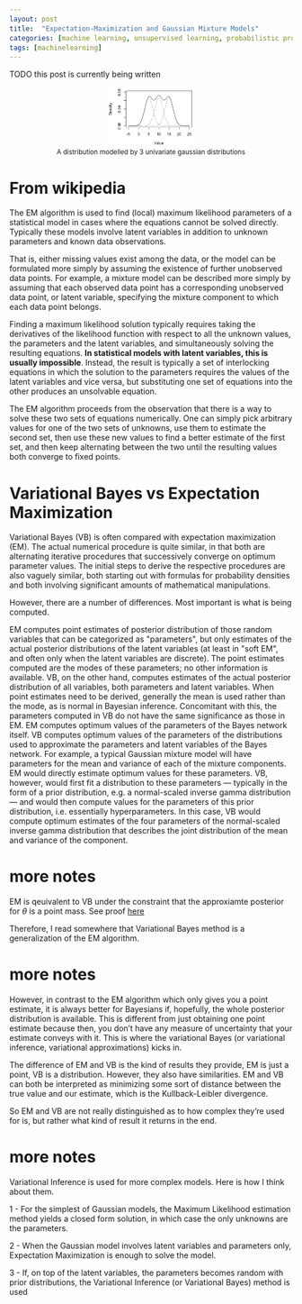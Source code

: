 ```yaml
---
layout: post
title:  "Expectation-Maximization and Gaussian Mixture Models"
categories: [machine learning, unsupervised learning, probabilistic programming]
tags: [machinelearning]
---
```


TODO this post is currently being written

<p align="center"><img width="30%" height="30%" src="/assets/Expectation-Maximization-GMM/univariate-gaussian-mixture.png"><br/><small>A distribution modelled by 3 univariate gaussian distributions</small></p>


# From wikipedia

The EM algorithm is used to find (local) maximum likelihood parameters of a statistical model in cases where the equations cannot be solved directly. Typically these models involve latent variables in addition to unknown parameters and known data observations.

That is, either missing values exist among the data, or the model can be formulated more simply by assuming the existence of further unobserved data points. For example, a mixture model can be described more simply by assuming that each observed data point has a corresponding unobserved data point, or latent variable, specifying the mixture component to which each data point belongs.

Finding a maximum likelihood solution typically requires taking the derivatives of the likelihood function with respect to all the unknown values, the parameters and the latent variables, and simultaneously solving the resulting equations. **In statistical models with latent variables, this is usually impossible**. Instead, the result is typically a set of interlocking equations in which the solution to the parameters requires the values of the latent variables and vice versa, but substituting one set of equations into the other produces an unsolvable equation.


The EM algorithm proceeds from the observation that there is a way to solve these two sets of equations numerically. One can simply pick arbitrary values for one of the two sets of unknowns, use them to estimate the second set, then use these new values to find a better estimate of the first set, and then keep alternating between the two until the resulting values both converge to fixed points.



# Variational Bayes vs Expectation Maximization

Variational Bayes (VB) is often compared with expectation maximization (EM). The actual numerical procedure is quite similar, in that both are alternating iterative procedures that successively converge on optimum parameter values. The initial steps to derive the respective procedures are also vaguely similar, both starting out with formulas for probability densities and both involving significant amounts of mathematical manipulations.

However, there are a number of differences. Most important is what is being computed.

EM computes point estimates of posterior distribution of those random variables that can be categorized as "parameters", but only estimates of the actual posterior distributions of the latent variables (at least in "soft EM", and often only when the latent variables are discrete). The point estimates computed are the modes of these parameters; no other information is available.
VB, on the other hand, computes estimates of the actual posterior distribution of all variables, both parameters and latent variables. When point estimates need to be derived, generally the mean is used rather than the mode, as is normal in Bayesian inference. Concomitant with this, the parameters computed in VB do not have the same significance as those in EM. EM computes optimum values of the parameters of the Bayes network itself. VB computes optimum values of the parameters of the distributions used to approximate the parameters and latent variables of the Bayes network. For example, a typical Gaussian mixture model will have parameters for the mean and variance of each of the mixture components. EM would directly estimate optimum values for these parameters. VB, however, would first fit a distribution to these parameters — typically in the form of a prior distribution, e.g. a normal-scaled inverse gamma distribution — and would then compute values for the parameters of this prior distribution, i.e. essentially hyperparameters. In this case, VB would compute optimum estimates of the four parameters of the normal-scaled inverse gamma distribution that describes the joint distribution of the mean and variance of the component.

# more notes

EM is qeuivalent to VB under the constraint that the approxiamte posterior for $\theta$ is a point mass. See proof [here](https://stats.stackexchange.com/questions/105661/relation-between-variational-bayes-and-em)

Therefore, I read somewhere that Variational Bayes method is a generalization of the EM algorithm. 

# more notes

However, in contrast to the EM algorithm which only gives you a point estimate, it is always better for Bayesians if, hopefully, the whole posterior distribution is available. This is different from just obtaining one point estimate because then, you don’t have any measure of uncertainty that your estimate conveys with it. This is where the variational Bayes (or variational inference, variational approximations) kicks in.

The difference of EM and VB is the kind of results they provide, EM is just a point, VB is a distribution. However, they also have similarities. EM and VB can both be interpreted as minimizing some sort of distance between the true value and our estimate, which is the Kullback-Leibler divergence.

So EM and VB are not really distinguished as to how complex they’re used for is, but rather what kind of result it returns in the end.

# more notes

Variational Inference is used for more complex models. Here is how I think about them.

1 - For the simplest of Gaussian models, the Maximum Likelihood estimation method yields a closed form solution, in which case the only unknowns are the parameters.

2 - When the Gaussian model involves latent variables and parameters only, Expectation Maximization is enough to solve the model.

3 - If, on top of the latent variables, the parameters becomes random with prior distributions, the Variational Inference (or Variational Bayes) method is used

